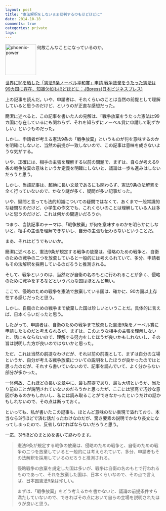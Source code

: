 ```yaml
---
layout: post
title: "憲法解釈をしないまま批判するのもほどほどに"
date: 2014-10-18
comments: true
categories: private
tags: 
---
```

<img src="{{ root_url }}/images/more.png" alt="phoenix-power" align="left" width="100" height="100">何故こんなことになっているのか。<!--more--><br clear="all">

<a href="http://jbpress.ismedia.jp/articles/-/41966" target="_blank">世界に恥を晒した「憲法9条ノーベル平和賞」申請 戦争放棄をうたった憲法は99カ国に存在、知識欠如もほどほどに：JBpress(日本ビジネスプレス)</a>

上の記事を読んだ。いや、申請者は、それくらいのことは当然の前提として理解していると思うのだけど、というのが正直な感想だった。

簡潔に述べると、この記事を書いた人の見解は、「戦争放棄をうたった憲法は99カ国に存在しているにも関わらず、それを知らずにノーベル賞に申請して恥ずかしい」というものだった。

しかし、申請者が考える憲法9条の「戦争放棄」というものが何を意味するのかを明確にしないと、当然の前提が一致しないので、この記事は意味を成さないような気がする。

いや、正確には、相手の主張を理解する以前の問題で、まずは、自らが考える9条の戦争放棄の意味というか定義を明確にしないと、議論は一歩も進みはしないだろうと思う。

しかし、当該記事は、超絶に長い文章であるにも関わらず、憲法9条の法解釈を全く行っていないので、かなり謎が多く、疑問が多い記事だった。

いや、疑問と言っても法的知識についての疑問ではなくて、あくまで一般常識的な疑問なのだけど、小学生の作文でも、これくらいのことは理解している人は多いと思うのだけど、これは何かの間違いだろうか。

つまり、当該記事のテーマは、「戦争放棄」が何を意味するのかを明らかにしないと、相手の主張を理解できないし、自分の主張も伝わらないということだ。

まあ、それはどうでもいいか。

簡潔に述べると、憲法9条が規定する戦争の放棄は、侵略のための戦争と、自衛のための戦争の二つを放棄していると一般的には考えられていて、多分、申請者もその法解釈を採用しているのだろうと推測される。

そして、戦争というのは、当然だが自衛の名のもとに行われることが多く、侵略のために戦争をするなどというバカな国はほとんど無い。

ここで、侵略のための戦争を憲法で放棄している国は、確かに、90カ国以上存在する感じだったと思う。

しかし、自衛のための戦争まで放棄した国は珍しいということだ。具体的に言えば、日本くらいだったと思う。

したがって、申請者は、自衛のための戦争まで放棄した憲法9条をノーベル賞に申請したものだと考えられるが、まずは、このような相手の主張を理解しないと、話にもならないので、理解する努力をしたほうが良いかもしれないし、その旨は説明した方が良いのではないかと思った。

ただ、これは当然の前提なわけだが、それ以前の前提として、まずは自分の立場というか、自分が考える戦争放棄についての説明をしたほうが良かったのではと思ったのだが、それすら書いていないので、記事を読んでいて、よく分からない部分が多かった。

一体何故、これほどの長い文章中に、最も前提であり、最も大切というか、当たり前のことが説明されていないのだろうかと思ったが、ここには崇高で巧妙な意図があるのかもしれいし、私には読み取ることができなかったというだけの話かもしれないので、その点は断っておく。

といっても、私が書いたこの記事も、ほとんど意味のない表現で溢れており、本当なら3行ほどで済む話だったわけなのだが、驚き要素の説明でかなり長文になってしまったので、反省しなければならないだろうと思う。

一応、3行ほどのまとめを書いて終わります。

> 憲法9条が規定する戦争の放棄は、侵略のための戦争と、自衛のための戦争の二つを放棄していると一般的には考えられていて、多分、申請者もその法解釈を採用しているのだろうと推測される。
>
> 侵略戦争の放棄を規定した国は多いが、戦争は自衛の名のもとで行われるものであって、それを放棄した国は、日本くらいなので、その点で言えば、日本国憲法9条は珍しい。
>
> まずは、「戦争放棄」をどう考えるかを書かないと、議論の前提条件すら満たしていないので、できればその点において自らの立場を説明されたほうが良いと思う。

